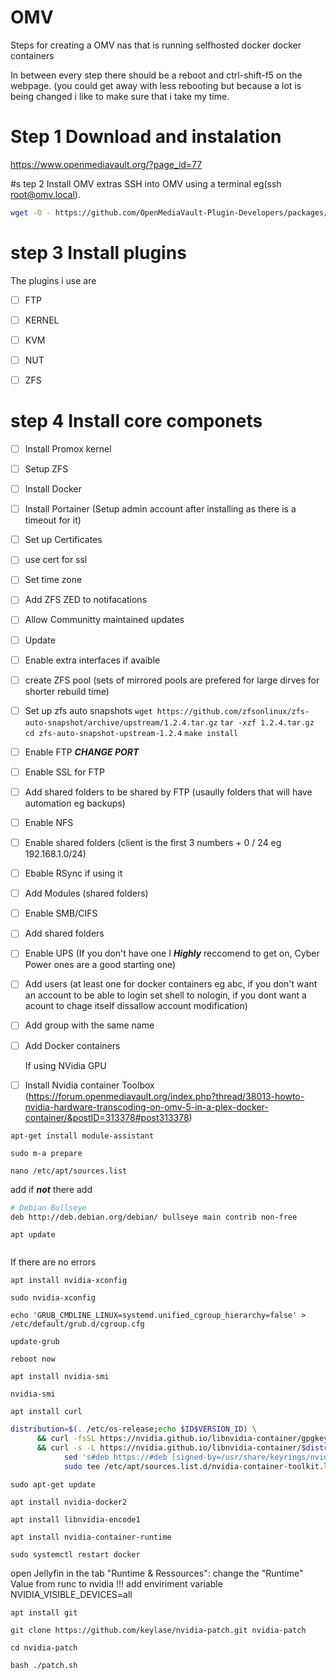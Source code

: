 # OMV
Steps for creating a OMV nas that is running selfhosted docker docker containers

In between every step there should be a reboot and ctrl-shift-f5 on the webpage.
(you could get away with less rebooting but because a lot is being changed i like to make sure that i take my time.


# Step 1 Download and instalation
https://www.openmediavault.org/?page_id=77

#s tep 2 Install OMV extras
SSH into OMV using a terminal eg(ssh root@omv.local).

```sh
wget -O - https://github.com/OpenMediaVault-Plugin-Developers/packages/raw/master/install | bash
```
# step 3 Install plugins
The plugins i use are

- [ ] FTP
- [ ] KERNEL
- [ ] KVM
- [ ] NUT
- [ ] ZFS


# step 4 Install core componets

- [ ] Install Promox kernel
- [ ] Setup ZFS
- [ ] Install Docker
- [ ] Install Portainer (Setup admin account after installing as there is a timeout for it)
- [ ] Set up Certificates
- [ ] use cert for ssl
- [ ] Set time zone
- [ ] Add ZFS ZED to notifacations
- [ ] Allow Communitty maintained updates
- [ ] Update
- [ ] Enable extra interfaces if avaible
- [ ] create ZFS pool (sets of mirrored pools are prefered for large dirves for shorter rebuild time)
- [ ] Set up zfs auto snapshots
    `wget https://github.com/zfsonlinux/zfs-auto-snapshot/archive/upstream/1.2.4.tar.gz`
    `tar -xzf 1.2.4.tar.gz`
    `cd zfs-auto-snapshot-upstream-1.2.4`
    `make install`
    
- [ ] Enable FTP ***CHANGE PORT***
- [ ] Enable SSL for FTP
- [ ] Add shared folders to be shared by FTP (usaully folders that will have automation eg backups)
- [ ] Enable NFS
- [ ] Enable shared folders (client is the first 3 numbers + 0 / 24 eg 192.168.1.0/24)
- [ ] Ebable RSync if using it
- [ ] Add Modules (shared folders)
- [ ] Enable SMB/CIFS
- [ ] Add shared folders

- [ ] Enable UPS (If you don't have one I ***Highly*** reccomend to get on, Cyber Power ones are a good starting one)

- [ ] Add users (at least one for docker containers eg abc, if you don't want an account to be able to login set shell to nologin, if you dont want a acount to chage itself dissallow account modification)
- [ ] Add group with the same name

- [ ] Add Docker containers



    If using NVidia GPU
- [ ] Install Nvidia container Toolbox (https://forum.openmediavault.org/index.php?thread/38013-howto-nvidia-hardware-transcoding-on-omv-5-in-a-plex-docker-container/&postID=313378#post313378)
```
apt-get install module-assistant
```
```
sudo m-a prepare
```
```
nano /etc/apt/sources.list
```
add if ***not*** there add

```sh
# Debian Bullseye
deb http://deb.debian.org/debian/ bullseye main contrib non-free
```

```
apt update
```
```apt install nvidia-driver firmware-misc-nonfree
```
If there are no errors
```
apt install nvidia-xconfig
```
```
sudo nvidia-xconfig
```
```
echo 'GRUB_CMDLINE_LINUX=systemd.unified_cgroup_hierarchy=false' > /etc/default/grub.d/cgroup.cfg
```
```
update-grub
```
```
reboot now
```

```
apt install nvidia-smi
```
```
nvidia-smi
```
```
apt install curl
```
```sh
distribution=$(. /etc/os-release;echo $ID$VERSION_ID) \
      && curl -fsSL https://nvidia.github.io/libnvidia-container/gpgkey | sudo gpg --dearmor -o /usr/share/keyrings/nvidia-container-toolkit-keyring.gpg \
      && curl -s -L https://nvidia.github.io/libnvidia-container/$distribution/libnvidia-container.list | \
            sed 's#deb https://#deb [signed-by=/usr/share/keyrings/nvidia-container-toolkit-keyring.gpg] https://#g' | \
            sudo tee /etc/apt/sources.list.d/nvidia-container-toolkit.list
```
```
sudo apt-get update
```
```
apt install nvidia-docker2
```
```
apt install libnvidia-encode1
```
```
apt install nvidia-container-runtime
```
```
sudo systemctl restart docker
```
open Jellyfin
in the tab "Runtime & Ressources":
change the "Runtime" Value from runc to nvidia !!!
add enviriment variable
NVIDIA_VISIBLE_DEVICES=all
```
apt install git
```
```
git clone https://github.com/keylase/nvidia-patch.git nvidia-patch
```
```
cd nvidia-patch
```
```
bash ./patch.sh
```
